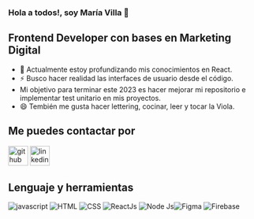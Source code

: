### Hola a todos!, soy María Villa 👋

## Frontend Developer con bases en Marketing Digital
- 🌱 Actualmente estoy profundizando mis conocimientos en React.
- ⚡ Busco hacer realidad las interfaces de usuario desde el código.
- Mi objetivo para terminar este 2023 es hacer mejorar mi repositorio e implementar test unitario en mis proyectos.
- 😄 Tembién me gusta hacer lettering, cocinar, leer y tocar la Viola.

## Me puedes contactar por
[<img src='https://cdn.jsdelivr.net/npm/simple-icons@3.0.1/icons/github.svg' alt='github' height='40'>](https://github.com/https://github.com/kidaniland/kidaniland)  [<img src='https://cdn.jsdelivr.net/npm/simple-icons@3.0.1/icons/linkedin.svg' alt='linkedin' height='40'>](https://www.linkedin.com/in/www.linkedin.com/in/mdcvillas/)

## Lenguaje y herramientas
![javascript](https://img.icons8.com/color/48/000000/javascript.png) ![HTML](https://img.icons8.com/color/48/000000/html-5--v1.png) ![CSS](https://img.icons8.com/color/48/000000/css3.png) ![ReactJs](https://img.icons8.com/color/48/000000/react-native.png)  ![Node Js](https://img.icons8.com/color/48/000000/nodejs.png)![Figma](https://img.icons8.com/color/48/000000/figma--v1.png) ![Firebase](https://img.icons8.com/color/48/000000/firebase.png)
